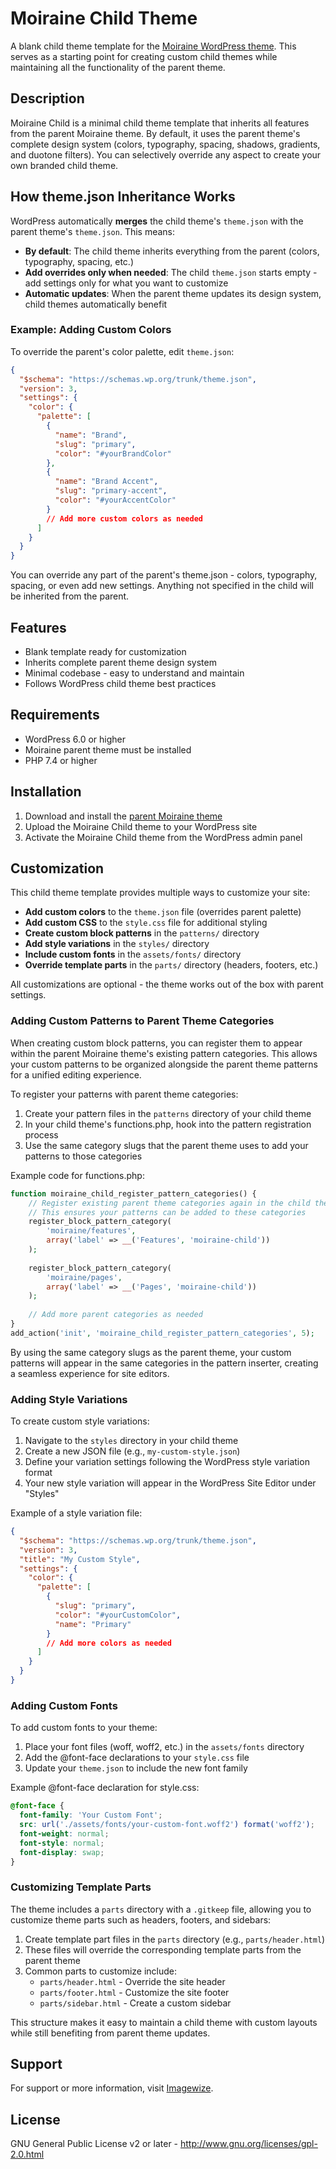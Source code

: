 # Moiraine Child Theme

A blank child theme template for the [Moiraine WordPress theme](https://github.com/imagewize/moiraine). This serves as a starting point for creating custom child themes while maintaining all the functionality of the parent theme.

## Description

Moiraine Child is a minimal child theme template that inherits all features from the parent Moiraine theme. By default, it uses the parent theme's complete design system (colors, typography, spacing, shadows, gradients, and duotone filters). You can selectively override any aspect to create your own branded child theme.

## How theme.json Inheritance Works

WordPress automatically **merges** the child theme's `theme.json` with the parent theme's `theme.json`. This means:

- **By default**: The child theme inherits everything from the parent (colors, typography, spacing, etc.)
- **Add overrides only when needed**: The child `theme.json` starts empty - add settings only for what you want to customize
- **Automatic updates**: When the parent theme updates its design system, child themes automatically benefit

### Example: Adding Custom Colors

To override the parent's color palette, edit `theme.json`:

```json
{
  "$schema": "https://schemas.wp.org/trunk/theme.json",
  "version": 3,
  "settings": {
    "color": {
      "palette": [
        {
          "name": "Brand",
          "slug": "primary",
          "color": "#yourBrandColor"
        },
        {
          "name": "Brand Accent",
          "slug": "primary-accent",
          "color": "#yourAccentColor"
        }
        // Add more custom colors as needed
      ]
    }
  }
}
```

You can override any part of the parent's theme.json - colors, typography, spacing, or even add new settings. Anything not specified in the child will be inherited from the parent.

## Features

- Blank template ready for customization
- Inherits complete parent theme design system
- Minimal codebase - easy to understand and maintain
- Follows WordPress child theme best practices

## Requirements

- WordPress 6.0 or higher
- Moiraine parent theme must be installed
- PHP 7.4 or higher

## Installation

1. Download and install the [parent Moiraine theme](https://github.com/imagewize/moiraine)
2. Upload the Moiraine Child theme to your WordPress site
3. Activate the Moiraine Child theme from the WordPress admin panel

## Customization

This child theme template provides multiple ways to customize your site:

- **Add custom colors** to the `theme.json` file (overrides parent palette)
- **Add custom CSS** to the `style.css` file for additional styling
- **Create custom block patterns** in the `patterns/` directory
- **Add style variations** in the `styles/` directory
- **Include custom fonts** in the `assets/fonts/` directory
- **Override template parts** in the `parts/` directory (headers, footers, etc.)

All customizations are optional - the theme works out of the box with parent settings.

### Adding Custom Patterns to Parent Theme Categories

When creating custom block patterns, you can register them to appear within the parent Moiraine theme's existing pattern categories. This allows your custom patterns to be organized alongside the parent theme patterns for a unified editing experience.

To register your patterns with parent theme categories:

1. Create your pattern files in the `patterns` directory of your child theme
2. In your child theme's functions.php, hook into the pattern registration process
3. Use the same category slugs that the parent theme uses to add your patterns to those categories

Example code for functions.php:
```php
function moiraine_child_register_pattern_categories() {
    // Register existing parent theme categories again in the child theme
    // This ensures your patterns can be added to these categories
    register_block_pattern_category(
        'moiraine/features',
        array('label' => __('Features', 'moiraine-child'))
    );
    
    register_block_pattern_category(
        'moiraine/pages',
        array('label' => __('Pages', 'moiraine-child'))
    );
    
    // Add more parent categories as needed
}
add_action('init', 'moiraine_child_register_pattern_categories', 5);
```

By using the same category slugs as the parent theme, your custom patterns will appear in the same categories in the pattern inserter, creating a seamless experience for site editors.

### Adding Style Variations

To create custom style variations:

1. Navigate to the `styles` directory in your child theme
2. Create a new JSON file (e.g., `my-custom-style.json`)
3. Define your variation settings following the WordPress style variation format
4. Your new style variation will appear in the WordPress Site Editor under "Styles"

Example of a style variation file:
```json
{
  "$schema": "https://schemas.wp.org/trunk/theme.json",
  "version": 3,
  "title": "My Custom Style",
  "settings": {
    "color": {
      "palette": [
        {
          "slug": "primary",
          "color": "#yourCustomColor",
          "name": "Primary"
        }
        // Add more colors as needed
      ]
    }
  }
}
```

### Adding Custom Fonts

To add custom fonts to your theme:

1. Place your font files (woff, woff2, etc.) in the `assets/fonts` directory
2. Add the @font-face declarations to your `style.css` file
3. Update your `theme.json` to include the new font family

Example @font-face declaration for style.css:
```css
@font-face {
  font-family: 'Your Custom Font';
  src: url('./assets/fonts/your-custom-font.woff2') format('woff2');
  font-weight: normal;
  font-style: normal;
  font-display: swap;
}
```

### Customizing Template Parts

The theme includes a `parts` directory with a `.gitkeep` file, allowing you to customize theme parts such as headers, footers, and sidebars:

1. Create template part files in the `parts` directory (e.g., `parts/header.html`)
2. These files will override the corresponding template parts from the parent theme
3. Common parts to customize include:
   - `parts/header.html` - Override the site header
   - `parts/footer.html` - Customize the site footer 
   - `parts/sidebar.html` - Create a custom sidebar

This structure makes it easy to maintain a child theme with custom layouts while still benefiting from parent theme updates.

## Support

For support or more information, visit [Imagewize](https://imagewize.com).

## License

GNU General Public License v2 or later - http://www.gnu.org/licenses/gpl-2.0.html